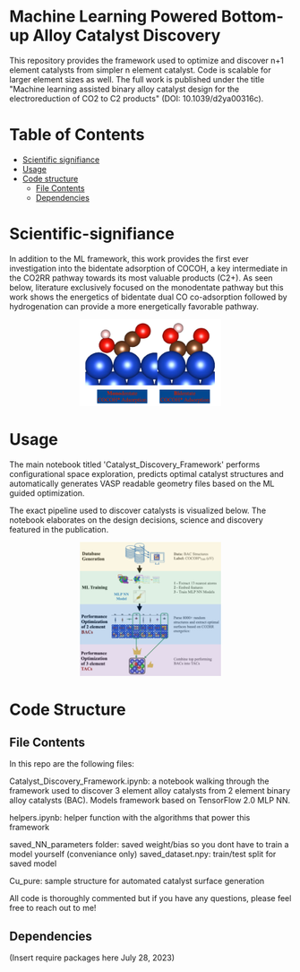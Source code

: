 Machine Learning Powered Bottom-up Alloy Catalyst Discovery
============================================================

This repository provides the framework used to optimize and discover n+1 element catalysts from simpler n element catalyst. Code is scalable for larger element sizes as well. The full work is published under the title "Machine learning assisted binary alloy catalyst design for the electroreduction of CO2 to C2 products" (DOI: 10.1039/d2ya00316c).

Table of Contents
=================

<!--ts-->
   * [Scientific signifiance](#scientific-signifiance)
   * [Usage](#usage)
   * [Code structure](#code-structure)
      * [File Contents](#file-contents)
      * [Dependencies](#dependencies)
<!--te-->

Scientific-signifiance
======================

In addition to the ML framework, this work provides the first ever investigation into the bidentate adsorption of COCOH, a key intermediate in the CO2RR pathway towards its most valuable products (C2+). As seen below, literature exclusively focused on the monodentate pathway but this work shows the energetics of bidentate dual CO co-adsorption followed by hydrogenation can provide a more energetically favorable pathway.

<p align="center" width="75%">
    <img width="50%" src="images/bidentate-nobg.png"> 
</p>

Usage
=====
The main notebook titled 'Catalyst_Discovery_Framework' performs configurational space exploration, predicts optimal catalyst structures and automatically generates VASP readable geometry files based on the ML guided optimization.

The exact pipeline used to discover catalysts is visualized below. The notebook elaborates on the design decisions, science and discovery featured in the publication.

<p align="center" width="75%">
    <img width="50%" src="images/pipeline.png"> 
</p>

Code Structure
==============

File Contents
-------------
In this repo are the following files:

Catalyst_Discovery_Framework.ipynb: a notebook walking through the framework used to discover 3 element alloy catalysts from 2 element binary alloy catalysts (BAC). Models framework based on TensorFlow 2.0 MLP NN.

helpers.ipynb: helper function with the algorithms that power this framework

saved_NN_parameters folder: saved weight/bias so you dont have to train a model yourself (conveniance only)
saved_dataset.npy: train/test split for saved model

Cu_pure: sample structure for automated catalyst surface generation

All code is thoroughly commented but if you have any questions, please feel free to reach out to me!

Dependencies
------------

(Insert require packages here July 28, 2023)
